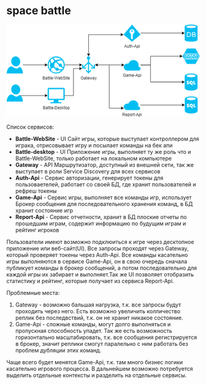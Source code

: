 # space battle

![image](images/diagram.png)

Список сервисов:
- **Battle-WebSite** - UI Сайт игры, которые выступает контроллером для играка, отрисовывает игру и посылает команды на бек апи
- **Battle-desktop** - UI Приложение игры, выполняет ту же роль что и Battle-WebSite, только работает на локальном компьютере
- **Gateway** - API Маршрутизатор, доступный из внешней  сети, так же выступает в роли Service Discovery для всех сервисов
- **Auth-Api** - Сервис авторизации, генерирует токены для пользоваетелей, работает со своей БД, где хранит пользователей и рефреш токены
- **Game-Api** - Сервис игры, выполняет все команды игр, использует Брокер сообщения для последовательного хранения команд, в БД хранит состояние игр
- **Report-Api** - Сервис отчетности, хранит в БД плоские отчеты по прошедшим играм, содержит информацию по будущим играм и рейтинг игроков

Пользователи имеют возможно подклюиться к игре через десктопное приложение или веб-сайт(UI). Все запросы проходят через Gateway, который проверяет токены через Auth-Api. Все команды касательно игры выполняются в сервисе Game-Api, он в свою очередь сначала публикует команды в брокер сообщений, а потом последовательно для каждой игры их забирает и выполняет.Так же UI позволяет отобразить статистику и рейтинг, которые получает из сервиса Report-Api. 

Проблемные места:
1. Gateway - возможно бальшая нагрузка, т.к. все запросы будут проходить через него. Есть возможно увеличить колличество реплик  без последвствий, т.к. он не хранит никакое состояние.
2. Game-Api - сложные команды, могут долго выполняться и пропускная способность упадет. Так же есть возможность горизонтально масштабировать, т.к. все сообщения регистрируется в брокер, значит реплики смогут паралельно с ним работать без проблем дубляции этих команд.

Чаще всего будет менятся Game-Api, т.к. там много бизнес логики касательно игрового процесса. В дальнейшем возможно потребуется выделить отдельные контексты и разделить на отдельные сервисы.